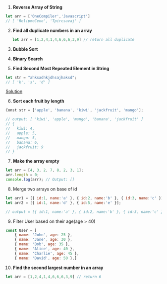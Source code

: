 1.  **Reverse Array of String**
```js
let arr = ['OneCompiler','Javascript']
// [ 'RelipmoCeno', 'Tpircsavaj' ]
```

2. **Find all duplicate numbers in an array**
```js
   let arr = [1,2,4,1,4,6,6,6,3,9] // return all duplicate
```
3. **Bubble Sort**

4. **Binary Search**

5. **Find Second Most Repeated Element in String**   
```js
let str = "ahksadhkjdhsajhaksd"; 
// [ 'k', 's', 'd' ]
```
[Solution](https://github.com/aasif-iqbal/Javascript-In-Depth/blob/master/Problem-Solving/ProblemQuestions.md)

6. **Sort each fruit by length**
```js
Const str = ['apple', 'banana', 'kiwi', 'jackfruit', 'mango'];

// output: [ 'kiwi', 'apple', 'mango', 'banana', 'jackfruit' ]
// {
//   kiwi: 4,
//   apple: 5,
//   mango: 5,
//   banana: 6,
//   jackfruit: 9
// }
```

7. **Make the array empty**
```js
let arr = [4, 3, 2, 7, 8, 2, 3, 1];
arr.length = 0;
console.log(arr); // Output: []
```

8. Merge two arrays on base of id
```js    
let arr1 = [{ id:1, name:'a' }, { id:2, name:'b' }, { id:3, name:'c' }];
let arr2 = [{ id:1, name:'d' }, { id:5, name:'e' }];

// output = [{ id:1, name:'a' }, { id:2, name:'b' }, { id:3, name:'c' }, { id:5, name:'e' }]
```

9. Filter User based on their age(age > 40)
```js
const User = [
    { name: 'John', age: 25 },
    { name: 'Jane', age: 30 },
    { name: 'Bob', age: 35 },
    { name: 'Alice', age: 40 },
    { name: 'Charlie', age: 45 },
    { name: 'David', age: 50 },]
```

10. **Find the second largest number in an array**
```js
let arr = [1,2,4,1,4,6,6,6,3,9] // return 6
```


